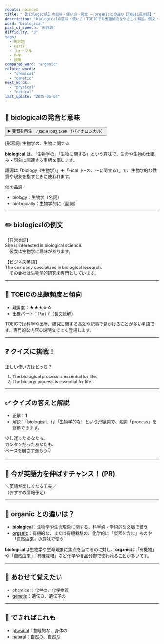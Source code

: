 ```yaml
---
robots: noindex
title: "【biological】の意味・使い方・例文 ― organicとの違い【TOEIC英単語】"
description: "biologicalの意味・使い方・TOEICでの出題傾向をやさしく解説。例文・クイズ付きでorganicとの違いもわかりやすく学べます。"
word: "biological"
part_of_speech: "形容詞"
difficulty: "3"
tags:
  - 形容詞
  - Part7
  - フォーマル
  - 科学
  - 説明
compared_word: "organic"
related_words:
  - "chemical"
  - "genetic"
next_words:
  - "physical"
  - "natural"
last_update: "2025-05-04"
---
```


## 🔰 biologicalの発音と意味

<button class="play-audio" onclick="playTTS('biological')">
  <span class="play-audio-main">
    ▶️ 発音を再生　/ˌbaɪ.əˈlɒdʒ.ɪ.kəl/
  </span>
  <span class="play-audio-sub">
    （バイオロジカル）
  </span>
</button>

[形容詞] 生物学の、生物に関する

**biological** は、「生物学の」「生物に関する」という意味で、生命や生物の仕組み・現象に関連する事柄を表します。

語源は「biology（生物学）」＋「-ical（～の、～に関する）」で、生物学的な性質や現象を指すときに使われます。

他の品詞：  
- biology：生物学（名詞）
- biologically：生物学的に（副詞）

---

## ✏️ biologicalの例文

【日常会話】  
She is interested in biological science.  
　彼女は生物学に興味があります。

【ビジネス英語】  
The company specializes in biological research.  
　その会社は生物学的研究を専門としています。

---

## 🎯 TOEICの出題頻度と傾向

- 難易度：★★★☆☆
- 出題パート：Part 7（長文読解）

TOEICでは科学や医療、研究に関する長文や記事で見かけることが多い単語です。専門的な内容の説明文でよく登場します。

---

## ❓ クイズに挑戦！

正しい使い方はどっち？

1. The biological process is essential for life.  
2. The biology process is essential for life.

---

## ✅ クイズの答えと解説

- 正解：**1**
- 解説：「biological」は「生物学的な」という形容詞で、名詞「process」を修飾できます。

少し迷ったあなたも、  
カンタンだったあなたも、  
ペースを崩さず進もう👇️

---

## 🚀 今が英語力を伸ばすチャンス！ (PR)

<div class="info-center">
＼英語が楽しくなる工夫／<br>  
（おすすめ情報予定）
</div>

---

## 🤔  organic との違いは？

- **biological**：生物学や生命現象に関する、科学的・学術的な文脈で使う
- **[organic](/word/organic)**：有機的な、または有機栽培の、化学的に「炭素を含む」ものや「自然由来」の意味で使う

**biological**は生物学や生命現象に焦点を当てるのに対し、**organic**は「有機物」や「自然由来」「有機栽培」など化学や食品分野で使われることが多いです。

---

## 🧩 あわせて覚えたい

- [chemical](/word/chemical)：化学の、化学物質
- [genetic](/word/genetic)：遺伝の、遺伝子の

---

## 📖 できればこれも

- [physical](/word/physical)：物理的な、身体の
- [natural](/word/natural)：自然の、自然な

<!-- cvid: aid18_bid25 -->
